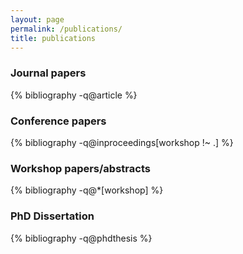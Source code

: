 ```yaml
---
layout: page
permalink: /publications/
title: publications
---
```



### Journal papers

{% bibliography -q@article %}

### Conference papers

{% bibliography -q@inproceedings[workshop !~ .] %}

### Workshop papers/abstracts

{% bibliography -q@*[workshop] %}


### PhD Dissertation

{% bibliography -q@phdthesis %}
